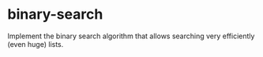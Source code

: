 # binary-search
Implement the binary search algorithm that allows searching very efficiently (even huge) lists.
